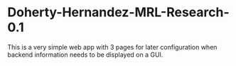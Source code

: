 # Doherty-Hernandez-MRL-Research-0.1

This is a very simple web app with 3 pages for later configuration when backend information needs to be displayed on a GUI.
